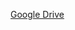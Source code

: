 [Google Drive](https://drive.google.com/drive/folders/1_Ry8lPZAOgr3yn8m7JWw5PJYHlmyVLfu?usp=sharing )
